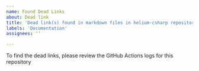 ```yaml
---
name: Found Dead Links
about: Dead link
title: 'Dead link(s) found in markdown files in helium-csharp repository'
labels: 'Documentation'
assignees: ''

---
```


To find the dead links, please review the GitHub Actions logs for this repository